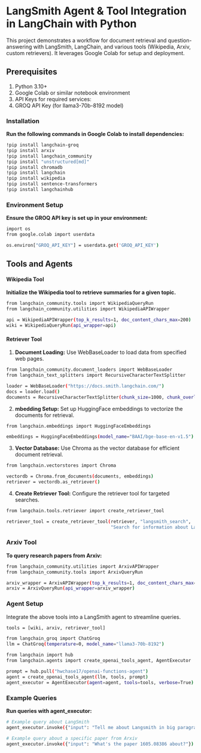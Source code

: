 # LangSmith Agent & Tool Integration in LangChain with Python
This project demonstrates a workflow for document retrieval and question-answering with LangSmith, LangChain, and various tools (Wikipedia, Arxiv, custom retrievers). It leverages Google Colab for setup and deployment.

## Prerequisites
1. Python 3.10+
2. Google Colab or similar notebook environment
3. API Keys for required services:
4. GROQ API Key (for llama3-70b-8192 model)
### Installation
**Run the following commands in Google Colab to install dependencies:**
```bash
!pip install langchain-groq
!pip install arxiv
!pip install langchain_community
!pip install "unstructured[md]"
!pip install chromadb
!pip install langchain
!pip install wikipedia
!pip install sentence-transformers
!pip install langchainhub
```

### Environment Setup
**Ensure the GROQ API key is set up in your environment:**
```bash
import os
from google.colab import userdata

os.environ["GROQ_API_KEY"] = userdata.get('GROQ_API_KEY')
```
## Tools and Agents
#### Wikipedia Tool
**Initialize the Wikipedia tool to retrieve summaries for a given topic.**

```bash
from langchain_community.tools import WikipediaQueryRun
from langchain_community.utilities import WikipediaAPIWrapper

api = WikipediaAPIWrapper(top_k_results=1, doc_content_chars_max=200)
wiki = WikipediaQueryRun(api_wrapper=api)
```

#### Retriever Tool
1. **Document Loading:** Use WebBaseLoader to load data from specified web pages.
```bash
from langchain_community.document_loaders import WebBaseLoader
from langchain_text_splitters import RecursiveCharacterTextSplitter

loader = WebBaseLoader("https://docs.smith.langchain.com/")
docs = loader.load()
documents = RecursiveCharacterTextSplitter(chunk_size=1000, chunk_overlap=200).split_documents(docs)
```
2. **mbedding Setup:** Set up HuggingFace embeddings to vectorize the documents for retrieval.
```bash
from langchain.embeddings import HuggingFaceEmbeddings

embeddings = HuggingFaceEmbeddings(model_name="BAAI/bge-base-en-v1.5")
```

3. **Vector Database:** Use Chroma as the vector database for efficient document retrieval.

```bash
from langchain.vectorstores import Chroma

vectordb = Chroma.from_documents(documents, embeddings)
retriever = vectordb.as_retriever()
```

4. **Create Retriever Tool:** Configure the retriever tool for targeted searches.
```bash
from langchain.tools.retriever import create_retriever_tool

retriever_tool = create_retriever_tool(retriever, "langsmith_search", 
                                       "Search for information about LangSmith.")
```

### Arxiv Tool
**To query research papers from Arxiv:**
```bash
from langchain_community.utilities import ArxivAPIWrapper
from langchain_community.tools import ArxivQueryRun

arxiv_wrapper = ArxivAPIWrapper(top_k_results=1, doc_content_chars_max=100)
arxiv = ArxivQueryRun(api_wrapper=arxiv_wrapper)
```

### Agent Setup
Integrate the above tools into a LangSmith agent to streamline queries.
```bash
tools = [wiki, arxiv, retriever_tool]

from langchain_groq import ChatGroq
llm = ChatGroq(temperature=0, model_name="llama3-70b-8192")

from langchain import hub
from langchain.agents import create_openai_tools_agent, AgentExecutor

prompt = hub.pull("hwchase17/openai-functions-agent")
agent = create_openai_tools_agent(llm, tools, prompt)
agent_executor = AgentExecutor(agent=agent, tools=tools, verbose=True)
```

### Example Queries
**Run queries with agent_executor:**
```bash
# Example query about LangSmith
agent_executor.invoke({"input": "Tell me about Langsmith in big paragraph form"})

# Example query about a specific paper from Arxiv
agent_executor.invoke({"input": "What's the paper 1605.08386 about?"})
```


